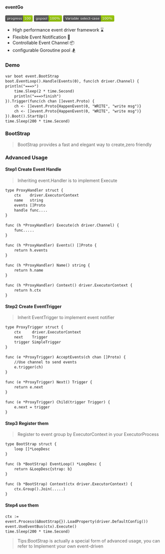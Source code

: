 #### eventGo
![](https://raw.githubusercontent.com/honeweimimeng/eventgo/master/icons/progress-100-green.jpg?raw=true)
![](https://github.com/honeweimimeng/eventgo/blob/master/icons/gopool-100%25-green.jpg?raw=true)
![](https://raw.githubusercontent.com/honeweimimeng/eventgo/master/icons/Variableselect--case-100%25-green.jpg)
- High performance event driver framework ⌛
- Flexible Event Notification 📩
- Controllable Event Channel 📦
- configurable Goroutine pool 🏂
### Demo
```golang
var boot event.BootStrap
boot.EventLoop().Handle(Events(0), func(ch driver.Channel) {
println("===>")
	time.Sleep(2 * time.Second)
	println("===>finish")
}).Trigger(func(ch chan []event.Proto) {
	ch <- []event.Proto{HappenEvent(0, "WRITE", "write msg")}
	ch <- []event.Proto{HappenEvent(0, "WRITE", "write msg")}
}).Boot().StartUp()
time.Sleep(200 * time.Second)
```
### BootStrap
> BootStrap provides a fast and elegant way to create,zero friendly
### Advanced Usage
#### Step1 Create Event Handle
> Inheriting event.Handler is to implement Execute
```golang
type ProxyHandler struct {
    ctx    driver.ExecutorContext
    name   string
    events []Proto
    handle func....
}

func (h *ProxyHandler) Execute(ch driver.Channel) {
    func.....
}

func (h *ProxyHandler) Events() []Proto {
    return h.events
}

func (h *ProxyHandler) Name() string {
    return h.name
}

func (h *ProxyHandler) Context() driver.ExecutorContext {
    return h.ctx
}
```
#### Step2 Create EventTrigger
> Inherit EventTrigger to implement event notifier
```golang
type ProxyTrigger struct {
    ctx     driver.ExecutorContext
    next    Trigger
    trigger SimpleTrigger
}

func (e *ProxyTrigger) AcceptEvents(ch chan []Proto) {
	//Use channel to send events
    e.trigger(ch)
}

func (e *ProxyTrigger) Next() Trigger {
    return e.next
}

func (e *ProxyTrigger) Child(trigger Trigger) {
    e.next = trigger
}
```
#### Step3 Register them
> Register to event group by ExecutorContext in your ExecutorProcess
```golang
type BootStrap struct {
    loop []*LoopDesc
}

func (b *BootStrap) EventLoop() *LoopDesc {
    return &LoopDesc{strap: b}
}

func (b *BootStrap) Context(ctx driver.ExecutorContext) {
    ctx.Group().Join(.....)
}
```
#### Step4 use them
```golang
ctx := event.Process(&BootStrap{}).LoadProperty(driver.DefaultConfig())
event.UseEventBus(ctx).Execute()
time.Sleep(200 * time.Second)
```
>Tips:BootStrap is actually a special form of advanced usage, you can refer to Implement your own event-driven